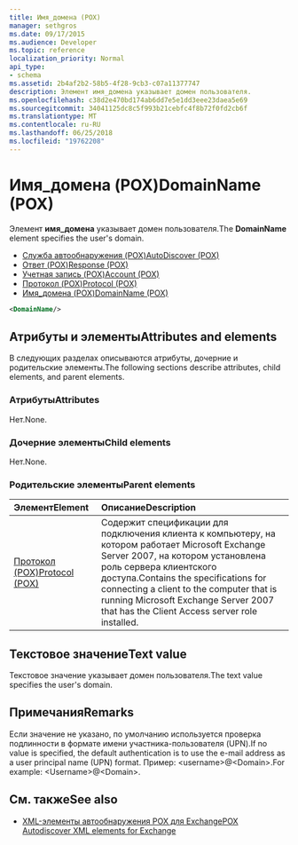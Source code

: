```yaml
---
title: Имя_домена (POX)
manager: sethgros
ms.date: 09/17/2015
ms.audience: Developer
ms.topic: reference
localization_priority: Normal
api_type:
- schema
ms.assetid: 2b4af2b2-58b5-4f28-9cb3-c07a11377747
description: Элемент имя_домена указывает домен пользователя.
ms.openlocfilehash: c38d2e470bd174ab6dd7e5e1dd3eee23daea5e69
ms.sourcegitcommit: 34041125dc8c5f993b21cebfc4f8b72f0fd2cb6f
ms.translationtype: MT
ms.contentlocale: ru-RU
ms.lasthandoff: 06/25/2018
ms.locfileid: "19762208"
---
```

# <a name="domainname-pox"></a><span data-ttu-id="7c57a-103">Имя_домена (POX)</span><span class="sxs-lookup"><span data-stu-id="7c57a-103">DomainName (POX)</span></span>

<span data-ttu-id="7c57a-104">Элемент **имя_домена** указывает домен пользователя.</span><span class="sxs-lookup"><span data-stu-id="7c57a-104">The **DomainName** element specifies the user's domain.</span></span> 
  
- [<span data-ttu-id="7c57a-105">Служба автообнаружения (POX)</span><span class="sxs-lookup"><span data-stu-id="7c57a-105">AutoDiscover (POX)</span></span>](autodiscover-pox.md)  
- [<span data-ttu-id="7c57a-106">Ответ (POX)</span><span class="sxs-lookup"><span data-stu-id="7c57a-106">Response (POX)</span></span>](response-pox.md)  
- [<span data-ttu-id="7c57a-107">Учетная запись (POX)</span><span class="sxs-lookup"><span data-stu-id="7c57a-107">Account (POX)</span></span>](account-pox.md) 
- [<span data-ttu-id="7c57a-108">Протокол (POX)</span><span class="sxs-lookup"><span data-stu-id="7c57a-108">Protocol (POX)</span></span>](protocol-pox.md) 
- [<span data-ttu-id="7c57a-109">Имя_домена (POX)</span><span class="sxs-lookup"><span data-stu-id="7c57a-109">DomainName (POX)</span></span>](domainname-pox.md)
  
```xml
<DomainName/>
```

## <a name="attributes-and-elements"></a><span data-ttu-id="7c57a-110">Атрибуты и элементы</span><span class="sxs-lookup"><span data-stu-id="7c57a-110">Attributes and elements</span></span>

<span data-ttu-id="7c57a-111">В следующих разделах описываются атрибуты, дочерние и родительские элементы.</span><span class="sxs-lookup"><span data-stu-id="7c57a-111">The following sections describe attributes, child elements, and parent elements.</span></span>
  
### <a name="attributes"></a><span data-ttu-id="7c57a-112">Атрибуты</span><span class="sxs-lookup"><span data-stu-id="7c57a-112">Attributes</span></span>

<span data-ttu-id="7c57a-113">Нет.</span><span class="sxs-lookup"><span data-stu-id="7c57a-113">None.</span></span>
  
### <a name="child-elements"></a><span data-ttu-id="7c57a-114">Дочерние элементы</span><span class="sxs-lookup"><span data-stu-id="7c57a-114">Child elements</span></span>

<span data-ttu-id="7c57a-115">Нет.</span><span class="sxs-lookup"><span data-stu-id="7c57a-115">None.</span></span>
  
### <a name="parent-elements"></a><span data-ttu-id="7c57a-116">Родительские элементы</span><span class="sxs-lookup"><span data-stu-id="7c57a-116">Parent elements</span></span>

|<span data-ttu-id="7c57a-117">**Элемент**</span><span class="sxs-lookup"><span data-stu-id="7c57a-117">**Element**</span></span>|<span data-ttu-id="7c57a-118">**Описание**</span><span class="sxs-lookup"><span data-stu-id="7c57a-118">**Description**</span></span>|
|:-----|:-----|
|[<span data-ttu-id="7c57a-119">Протокол (POX)</span><span class="sxs-lookup"><span data-stu-id="7c57a-119">Protocol (POX)</span></span>](protocol-pox.md) <br/> |<span data-ttu-id="7c57a-120">Содержит спецификации для подключения клиента к компьютеру, на котором работает Microsoft Exchange Server 2007, на котором установлена роль сервера клиентского доступа.</span><span class="sxs-lookup"><span data-stu-id="7c57a-120">Contains the specifications for connecting a client to the computer that is running Microsoft Exchange Server 2007 that has the Client Access server role installed.</span></span>  <br/> |
   
## <a name="text-value"></a><span data-ttu-id="7c57a-121">Текстовое значение</span><span class="sxs-lookup"><span data-stu-id="7c57a-121">Text value</span></span>

<span data-ttu-id="7c57a-122">Текстовое значение указывает домен пользователя.</span><span class="sxs-lookup"><span data-stu-id="7c57a-122">The text value specifies the user's domain.</span></span>
  
## <a name="remarks"></a><span data-ttu-id="7c57a-123">Примечания</span><span class="sxs-lookup"><span data-stu-id="7c57a-123">Remarks</span></span>

<span data-ttu-id="7c57a-124">Если значение не указано, по умолчанию используется проверка подлинности в формате имени участника-пользователя (UPN).</span><span class="sxs-lookup"><span data-stu-id="7c57a-124">If no value is specified, the default authentication is to use the e-mail address as a user principal name (UPN) format.</span></span> <span data-ttu-id="7c57a-125">Пример: \<username\>@\<Domain\>.</span><span class="sxs-lookup"><span data-stu-id="7c57a-125">For example: \<Username\>@\<Domain\>.</span></span>
  
## <a name="see-also"></a><span data-ttu-id="7c57a-126">См. также</span><span class="sxs-lookup"><span data-stu-id="7c57a-126">See also</span></span>

- [<span data-ttu-id="7c57a-127">XML-элементы автообнаружения POX для Exchange</span><span class="sxs-lookup"><span data-stu-id="7c57a-127">POX Autodiscover XML elements for Exchange</span></span>](pox-autodiscover-xml-elements-for-exchange.md)

